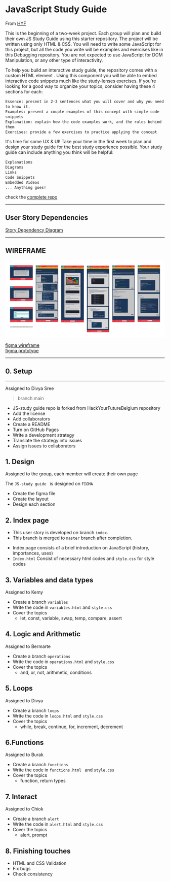 # JavaScript Study Guide

From [HYF](https://github.com/HackYourFutureBelgium/debugging#after-class-1)   

This is the beginning of a two-week project. Each group will plan and build their own JS Study Guide using this starter repository. The project will be written using only HTML & CSS. You will need to write some JavaScript for this project, but all the code you write will be examples and exercises like in this Debugging repository. You are not expected to use JavaScript for DOM Manipulation, or any other type of interactivity.

To help you build an interactive study guide, the repository comes with a custom HTML element <code-along src='./path/to/file.js'></code-along>. Using this component you will be able to embed interactive code snippets much like the study-lenses exercises. If you're looking for a good way to organize your topics, consider having these 4 sections for each:

    Essence: present in 2-3 sentences what you will cover and why you need to know it.
    Examples: present a couple examples of this concept with simple code snippets
    Explanation: explain how the code examples work, and the rules behind them
    Exercises: provide a few exercises to practice applying the concept

It's time for some UX & UI! Take your time in the first week to plan and design your study guide for the best study experience possible. Your study guide can include anything you think will be helpful:

    Explanations
    Diagrams
    Links
    Code Snippets
    Embedded Videos
    ... Anything goes!

check the [complete repo](https://github.com/HackYourFutureBelgium/debugging)


---

## User Story Dependencies

[Story Dependency Diagram](https://excalidraw.com/)

---

## WIREFRAME

![wireframe](wireframe.png)   

[figma wireframe](https://www.figma.com/file/jpEckKDjkbLQ9xvn9r5bQ8/class-11%2612-4?node-id=469%3A299)    
[figma prototype](https://www.figma.com/proto/jpEckKDjkbLQ9xvn9r5bQ8/class-11%2612-4?node-id=287%3A140&scaling=min-zoom)    

---

## 0. Setup

---
Assigned to Divya Sree
> branch:main
 * JS-study guide repo is forked from HackYourFutureBelgium repository
 * Add the license
 * Add collaborators
 * Create a README
 * Turn on GitHub Pages
 * Write a development strategy
 * Translate the strategy into issues
 * Assign issues to collaborators


## 1. Design

Assigned to the group, each member will create their own page

The `JS-study guide ` is designed on `FIGMA`
* Create the figma file
* Create the layout
* Design each section

## 2. Index page

- This user story is developed on branch `index`.
- This branch is merged to `master` branch after completion.
* Index page consists of a brief introduction on JavaScript (history, importances, uses)
* `Index.html` Consist of necessary html codes and `style.css` for style codes

## 3. Variables and data types

Assigned to Kemy

* Create a branch ` variables `
* Write the code in `variables.html` and `style.css`
* Cover the topics 
   * let, const, variable, swap, temp, compare, assert

## 4. Logic and Arithmetic

Assigned to Bermarte

 * Create a branch ` operations `
 *  Write the code in `operations.html` and `style.css`
 * Cover the topics 
   * and, or, not, arithmetic, conditions
 
## 5. Loops

Assigned to Divya

  * Create a branch ` loops `
  * Write the code in ` loops.html ` and `style.css`
  * Cover the topics
      * while, break, continue, for, increment, decrement
      
 ## 6.Functions
 
 Assigned to Burak
 
   * Create a branch ` functions `
   * Write the code in `functions.html ` and `style.css`
   * Cover the topics
        * function, return types
        
  ## 7. Interact
  
  Assigned to Chiok
  
   *  Create a branch `alert `
   *  Write  the code in `alert.html` and `style.css`
   *  Cover the topics
       * alert, prompt
      
 ## 8. Finishing touches
 
 * HTML and CSS Validation
 * Fix bugs
 * Check consistency
